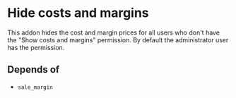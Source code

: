 # Hide costs and margins

This addon hides the cost and margin prices for all users who don't have the
"Show costs and margins" permission. By default the administrator user has the
permission.

## Depends of

* `sale_margin`
